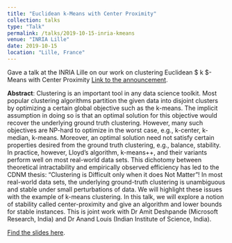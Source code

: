 ```yaml
---
title: "Euclidean k-Means with Center Proximity"
collection: talks
type: "Talk"
permalink: /talks/2019-10-15-inria-kmeans
venue: "INRIA Lille"
date: 2019-10-15
location: "Lille, France"
---
```

Gave a talk at the INRIA Lille on our work on clustering Euclidean $ k $-Means with Center Proximity [Link to the announcement](https://modal.lille.inria.fr/wikimodal/doku.php?id=seminars).  

**Abstract**: Clustering is an important tool in any data science toolkit. Most popular clustering algorithms partition the given data into disjoint clusters by optimizing a certain global objective such as the k-means. The implicit assumption in doing so is that an optimal solution for this objective would recover the underlying ground truth clustering. However, many such objectives are NP-hard to optimize in the worst case, e.g., k-center, k-median, k-means. Moreover, an optimal solution need not satisfy certain properties desired from the ground truth clustering, e.g., balance, stability. In practice, however, Lloyd’s algorithm, k-means++, and their variants perform well on most real-world data sets. This dichotomy between theoretical intractability and empirically observed efficiency has led to the CDNM thesis: “Clustering is Difficult only when it does Not Matter”! In most real-world data sets, the underlying ground-truth clustering is unambiguous and stable under small perturbations of data. We will highlight these issues with the example of k-means clustering. In this talk, we will explore a notion of stability called center-proximity and give an algorithm and lower bounds for stable instances. This is joint work with Dr Amit Deshpande (Microsoft Research, India) and Dr Anand Louis (Indian Institute of Science, India).

[Find the slides here](/files/center_proximity.pdf).
